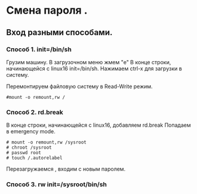 # Смена пароля . 

## Вход разными способами.
### Способ 1. init=/bin/sh
Грузим машину. В загрузочном меню жмем "e" В конце строки, начинающейся с linux16  init=/bin/sh. Нажимаем сtrl-x для загрузки в систему. 

Перемонтируем файловую систему в Read-Write режим.   

    #mount -o remount,rw /

### Способ 2. rd.break

В конце строки, начинающейся с linux16, добавляем rd.break
Попадаем в emergency mode.

    # mount -o remount,rw /sysroot
    # chroot /sysroot
    # passwd root
    # touch /.autorelabel
    
Перезагружаемся , входим с новым паролем. 

### Способ 3. rw init=/sysroot/bin/sh
